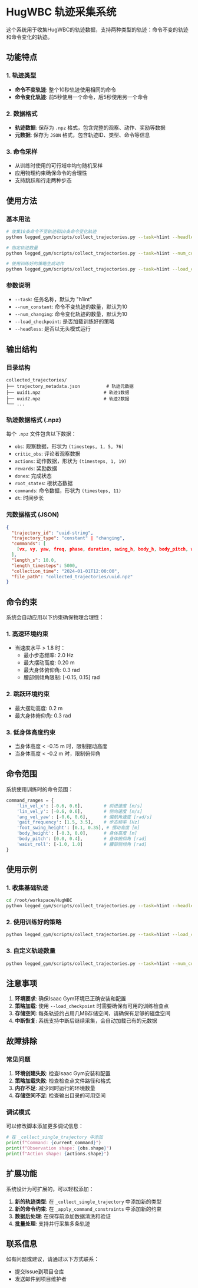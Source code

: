 # HugWBC 轨迹采集系统

这个系统用于收集HugWBC的轨迹数据，支持两种类型的轨迹：命令不变的轨迹和命令变化的轨迹。

## 功能特点

### 1. 轨迹类型
- **命令不变轨迹**: 整个10秒轨迹使用相同的命令
- **命令变化轨迹**: 前5秒使用一个命令，后5秒使用另一个命令

### 2. 数据格式
- **轨迹数据**: 保存为 `.npz` 格式，包含完整的观察、动作、奖励等数据
- **元数据**: 保存为 `JSON` 格式，包含轨迹ID、类型、命令等信息

### 3. 命令采样
- 从训练时使用的可行域中均匀随机采样
- 应用物理约束确保命令的合理性
- 支持跳跃和行走两种步态

## 使用方法

### 基本用法

```bash
# 收集10条命令不变轨迹和10条命令变化轨迹
python legged_gym/scripts/collect_trajectories.py --task=h1int --headless

# 指定轨迹数量
python legged_gym/scripts/collect_trajectories.py --task=h1int --num_constant=20 --num_changing=15 --headless

# 使用训练好的策略生成动作
python legged_gym/scripts/collect_trajectories.py --task=h1int --load_checkpoint --headless
```

### 参数说明

- `--task`: 任务名称，默认为 "h1int"
- `--num_constant`: 命令不变轨迹的数量，默认为10
- `--num_changing`: 命令变化轨迹的数量，默认为10
- `--load_checkpoint`: 是否加载训练好的策略
- `--headless`: 是否以无头模式运行

## 输出结构

### 目录结构
```
collected_trajectories/
├── trajectory_metadata.json          # 轨迹元数据
├── uuid1.npz                        # 轨迹1数据
├── uuid2.npz                        # 轨迹2数据
└── ...
```

### 轨迹数据格式 (.npz)
每个 `.npz` 文件包含以下数据：

- `obs`: 观察数据，形状为 `(timesteps, 1, 5, 76)`
- `critic_obs`: 评论者观察数据
- `actions`: 动作数据，形状为 `(timesteps, 1, 19)`
- `rewards`: 奖励数据
- `dones`: 完成状态
- `root_states`: 根状态数据
- `commands`: 命令数据，形状为 `(timesteps, 11)`
- `dt`: 时间步长

### 元数据格式 (JSON)
```json
{
  "trajectory_id": "uuid-string",
  "trajectory_type": "constant" | "changing",
  "commands": [
    [vx, vy, yaw, freq, phase, duration, swing_h, body_h, body_pitch, waist_roll, interrupt_flag]
  ],
  "length_s": 10.0,
  "length_timesteps": 5000,
  "collection_time": "2024-01-01T12:00:00",
  "file_path": "collected_trajectories/uuid.npz"
}
```

## 命令约束

系统会自动应用以下约束确保物理合理性：

### 1. 高速环境约束
- 当速度水平 > 1.8 时：
  - 最小步态频率: 2.0 Hz
  - 最大摆动高度: 0.20 m
  - 最大身体俯仰角: 0.3 rad
  - 腰部侧倾角限制: [-0.15, 0.15] rad

### 2. 跳跃环境约束
- 最大摆动高度: 0.2 m
- 最大身体俯仰角: 0.3 rad

### 3. 低身体高度约束
- 当身体高度 < -0.15 m 时，限制摆动高度
- 当身体高度 < -0.2 m 时，限制俯仰角

## 命令范围

系统使用训练时的命令范围：

```python
command_ranges = {
    'lin_vel_x': [-0.6, 0.6],        # 前进速度 [m/s]
    'lin_vel_y': [-0.6, 0.6],        # 侧向速度 [m/s]
    'ang_vel_yaw': [-0.6, 0.6],      # 偏航角速度 [rad/s]
    'gait_frequency': [1.5, 3.5],    # 步态频率 [Hz]
    'foot_swing_height': [0.1, 0.35], # 摆动高度 [m]
    'body_height': [-0.3, 0.0],      # 身体高度 [m]
    'body_pitch': [0.0, 0.4],        # 身体俯仰角 [rad]
    'waist_roll': [-1.0, 1.0]        # 腰部侧倾角 [rad]
}
```

## 使用示例

### 1. 收集基础轨迹
```bash
cd /root/workspace/HugWBC
python legged_gym/scripts/collect_trajectories.py --task=h1int --headless
```

### 2. 使用训练好的策略
```bash
python legged_gym/scripts/collect_trajectories.py --task=h1int --load_checkpoint --headless
```

### 3. 自定义轨迹数量
```bash
python legged_gym/scripts/collect_trajectories.py --task=h1int --num_constant=50 --num_changing=30 --headless
```

## 注意事项

1. **环境要求**: 确保Isaac Gym环境已正确安装和配置
2. **策略加载**: 使用 `--load_checkpoint` 时需要确保有可用的训练检查点
3. **存储空间**: 每条轨迹约占用几MB存储空间，请确保有足够的磁盘空间
4. **中断恢复**: 系统支持中断后继续采集，会自动加载已有的元数据

## 故障排除

### 常见问题

1. **环境创建失败**: 检查Isaac Gym安装和配置
2. **策略加载失败**: 检查检查点文件路径和格式
3. **内存不足**: 减少同时运行的环境数量
4. **存储空间不足**: 检查输出目录的可用空间

### 调试模式

可以修改脚本添加更多调试信息：

```python
# 在 _collect_single_trajectory 中添加
print(f"Command: {current_command}")
print(f"Observation shape: {obs.shape}")
print(f"Action shape: {actions.shape}")
```

## 扩展功能

系统设计为可扩展的，可以轻松添加：

1. **新的轨迹类型**: 在 `_collect_single_trajectory` 中添加新的类型
2. **新的命令约束**: 在 `_apply_command_constraints` 中添加新的约束
3. **数据后处理**: 在保存前添加数据清洗和验证
4. **批量处理**: 支持并行采集多条轨迹

## 联系信息

如有问题或建议，请通过以下方式联系：
- 提交Issue到项目仓库
- 发送邮件到项目维护者


